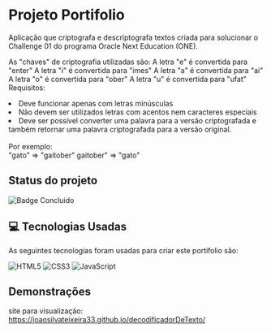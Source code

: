 # Projeto Portifolio
Aplicação que criptografa e descriptografa textos criada para solucionar o Challenge 01 do programa Oracle Next Education (ONE).

As "chaves" de criptografia utilizadas são:
A letra "e" é convertida para "enter"
A letra "i" é convertida para "imes"
A letra "a" é convertida para "ai"
A letra "o" é convertida para "ober"
A letra "u" é convertida para "ufat"
Requisitos:
<li>Deve funcionar apenas com letras minúsculas</li>
<li>Não devem ser utilizados letras com acentos nem caracteres especiais</li>
<li>Deve ser possível converter uma palavra para a versão criptografada e também retornar uma palavra criptografada para a versão original.</li>
</br>
Por exemplo:
<br/>
"gato" => "gaitober"
gaitober" => "gato"

## Status do projeto
![Badge Concluido](http://img.shields.io/static/v1?label=STATUS&message=%20CONCLUIDO&color=GREEN&style=for-the-badge)

##  💻  Tecnologias Usadas
As seguintes tecnologias foram usadas para criar este portifolio são:

![HTML5](https://img.shields.io/badge/html5-%23E34F26.svg?style=for-the-badge&logo=html5&logoColor=white) 
![CSS3](https://img.shields.io/badge/css3-%231572B6.svg?style=for-the-badge&logo=css3&logoColor=white) 
![JavaScript](https://img.shields.io/badge/javascript-%23323330.svg?style=for-the-badge&logo=javascript&logoColor=%23F7DF1E) 

## Demonstrações
site para visualização: https://joaosilvateixeira33.github.io/decodificadorDeTexto/
